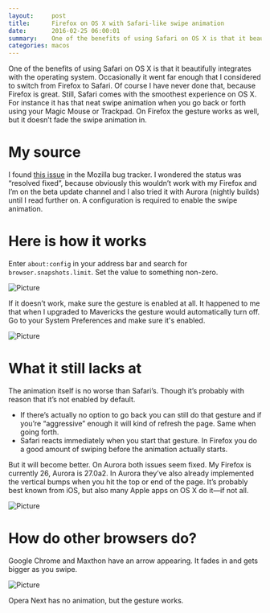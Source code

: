 ```yaml
---
layout:     post
title:      Firefox on OS X with Safari-like swipe animation
date:       2016-02-25 06:00:01
summary:    One of the benefits of using Safari on OS X is that it beautifully integrates with the operating system. Occasionally it went far enough that I considered to switch from Firefox to Safari. Of course I have never done that, because Firefox is great. Still, Safari comes with the smoothest experience on OS X. For instance it has that neat swipe animation when you go back or forth using your Magic Mouse or Trackpad. On Firefox the gesture works as well, but it doesn’t fade the swipe animation in.
categories: macos
---
```


One of the benefits of using Safari on OS X is that it beautifully integrates with the operating system. Occasionally it went far enough that I considered to switch from Firefox to Safari. Of course I have never done that, because Firefox is great. Still, Safari comes with the smoothest experience on OS X. For instance it has that neat swipe animation when you go back or forth using your Magic Mouse or Trackpad. On Firefox the gesture works as well, but it doesn’t fade the swipe animation in.

# My source

I found [this issue](https://bugzilla.mozilla.org/show_bug.cgi?id=678392) in the Mozilla bug tracker. I wondered the status was “resolved fixed”, because obviously this wouldn’t work with my Firefox and I’m on the beta update channel and I also tried it with Aurora (nightly builds) until I read further on. A configuration is required to enable the swipe animation.

# Here is how it works

Enter `about:config` in your  address bar and search for `browser.snapshots.limit`. Set the value to something non-zero.

![Picture](https://coderwall-assets-0.s3.amazonaws.com/uploads/picture/file/2372/Screen_Shot_2013-11-13_at_19.06.54.png)

If it doesn’t work, make sure the gesture is enabled at all. It happened to me that when I upgraded to Mavericks the gesture would automatically turn off. Go to your System Preferences and make sure it's enabled.

![Picture](https://coderwall-assets-0.s3.amazonaws.com/uploads/picture/file/2376/Screen_Shot_2013-11-17_at_02.13.02.png)

# What it still lacks at

The animation itself is no worse than Safari’s. Though it’s probably with reason that it’s not enabled by default.

* If there’s actually no option to go back you can still do that gesture and if you’re “aggressive” enough it will kind of refresh the page. Same when going forth.
* Safari reacts immediately when you start that gesture. In Firefox you do a good amount of swiping before the animation actually starts.

But it will become better. On Aurora both issues seem fixed. My Firefox is currently 26, Aurora is 27.0a2. In Aurora they’ve also already implemented the vertical bumps when you hit the top or end of the page. It’s probably best known from iOS, but also many Apple apps on OS X do it—if not all.

![Picture](https://coderwall-assets-0.s3.amazonaws.com/uploads/picture/file/2373/Screen_Shot_2013-11-13_at_19.52.48.png)

# How do other browsers do?

Google Chrome and Maxthon have an arrow appearing. It fades in and gets bigger as you swipe.

![Picture](https://coderwall-assets-0.s3.amazonaws.com/uploads/picture/file/2375/Screen_Shot_2013-11-13_at_19.53.54.png)

Opera Next has no animation, but the gesture works.
